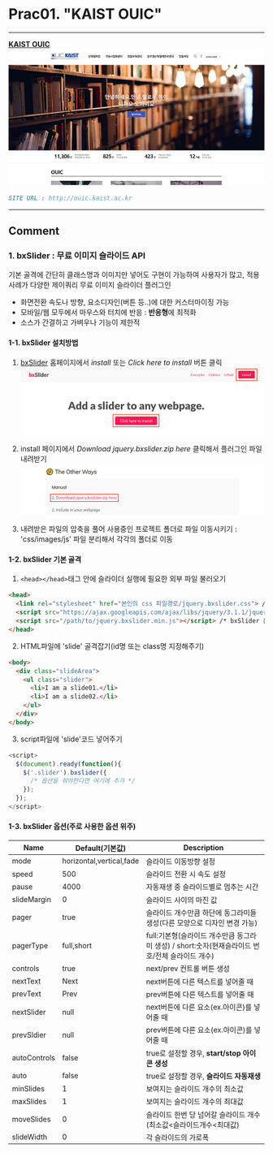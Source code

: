 # Prac01. "KAIST OUIC"

---

**[KAIST OUIC](/ouic/ouic.html)**
![KAIST OUIC](/mainVisual/prac01_img.jpg)
```markdown
SITE URL : http://ouic.kaist.ac.kr
```

---

## Comment

### 1. bxSlider : 무료 이미지 슬라이드 API
기본 골격에 간단히 클래스명과 이미지만 넣어도 구현이 가능하여 사용자가 많고, 적용사례가 다양한 제이쿼리 무료 이미지 슬라이더 플러그인
* 화면전환 속도나 방향, 요소디자인(버튼 등..)에  대한 커스터마이징 가능
* 모바일/웹 모두에서 마우스와 터치에 반응 : **반응형**에 최적화 
* 소스가 간결하고 가벼우나 기능이 제한적

#### 1-1. bxSlider 설치방법
1. [bxSlider](http://bxslider.com/) 홈페이지에서 *install* 또는 *Click here to install* 버튼 클릭  
![bxSlider_click](/comment/prac01/comment01.jpg)

2. install 페이지에서 *Download jquery.bxslider.zip here* 클릭해서 플러그인 파일 내려받기  
![bxSlider_download](/comment/prac01/comment02.jpg)

3. 내려받은 파일의 압축을 풀어 사용중인 프로젝트 폴더로 파일 이동시키기 : 'css/images/js' 파일 분리해서 각각의 폴더로 이동  

#### 1-2. bxSlider 기본 골격
1. `<head></head>`태그 안에 슬라이더 실행에 필요한 외부 파일 불러오기  

```html
<head>
  <link rel="stylesheet" href="본인의 css 파일경로/jquery.bxslider.css"> /* 슬라이더 스타일시트 */
  <script src="https://ajax.googleapis.com/ajax/libs/jquery/3.1.1/jquery.min.js"></script> /* 최신버전 확인하기 */
  <script src="/path/to/jquery.bxslider.min.js"></script> /* bxSlider 본체 */
</head>
```  
2. HTML파일에 'slide' 골격잡기(id명 또는 class명 지정해주기)  

```html
<body>
  <div class="slideArea">
    <ul class="slider">
      <li>I am a slide01.</li>
      <li>I am a slide02.</li>
    </ul>
  </div>
</body>
```  
3. script파일에 'slide'코드 넣어주기  

```javascript
<script>
  $(document).ready(function(){
    $('.slider').bxslider({
      /* 옵션을 줘야한다면 여기에 추가 */
    });
  });
</script>
```  

#### 1-3. bxSlider 옵션(주로 사용한 옵션 위주)  
| Name | Default(기본값) | Description |  
|------|-----------------|-------------|  
| mode | horizontal,vertical,fade | 슬라이드 이동방향 설정 |  
| speed | 500 | 슬라이드 전환 시 속도 설정 |  
| pause | 4000 | 자동재생 중 슬라이드별로 멈추는 시간 |  
| slideMargin | 0 | 슬라이드 사이의 마진 값 |  
| pager | true | 슬라이드 개수만큼 하단에 동그라미들 생성(다른 모양으로 디자인 변경 가능) |  
| pagerType | full,short | full:기본형(슬라이드 개수만큼 동그라미 생성) / short:숫자(현재슬라이드 번호/전체 슬라이드 개수) |  
| controls | true | next/prev 컨트롤 버튼 생성 |  
| nextText | Next | next버튼에 다른 텍스트를 넣어줄 때 |  
| prevText | Prev | prev버튼에 다른 텍스트를 넣어줄 때 |  
| nextSlider | null | next버튼에 다른 요소(ex.아이콘)를 넣어줄 때 |  
| prevSldier | null | prev버튼에 다른 요소(ex.아이콘)를 넣어줄 때 |  
| autoControls | false | true로 설정할 경우, **start/stop 아이콘 생성** |  
| auto | false | true로 설정할 경우, **슬라이드 자동재생** |  
| minSlides | 1 | 보여지는 슬라이드 개수의 최소값 |  
| maxSlides | 1 | 보여지는 슬라이드 개수의 최대값 |  
| moveSlides | 0 | 슬라이드 한번 당 넘어갈 슬라이드 개수(최소값<슬라이드개수<최대값) |  
| slideWidth | 0 | 각 슬라이드의 가로폭 |